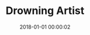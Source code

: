 ---
layout: post
title: Drowning Artist
description:
date: 2018-01-01 00:00:02
loQualPath: /2018/01/drowning-artist/drowning-artist-compressed.jpg
hiQualPath: /2018/01/drowning-artist/drowning-artist.jpg
---
